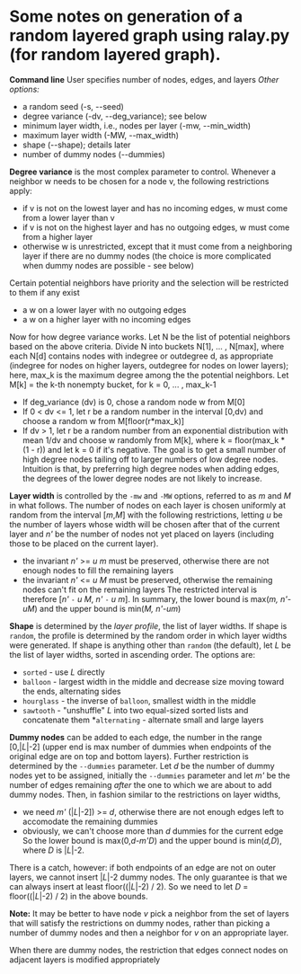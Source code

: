 Some notes on generation of a random layered graph using ralay.py (for **ra**ndom **lay**ered graph).
========================================
**Command line**
User specifies number of nodes, edges, and layers
_Other options:_
* a random seed (-s, --seed)
* degree variance (-dv, --deg_variance); see below
* minimum layer width, i.e., nodes per layer (-mw, --min_width)
* maximum layer width (-MW, --max_width)
* shape (--shape); details later
* number of dummy nodes (--dummies)

**Degree variance** is the most complex parameter to control. Whenever a neighbor w needs to be chosen for a node v, the following restrictions apply:
* if v is not on the lowest layer and has no incoming edges, w must come from a lower layer than v
* if v is not on the highest layer and has no outgoing edges, w must come from a higher layer
* otherwise w is unrestricted, except that it must come from a neighboring layer if there are no dummy nodes (the choice is more complicated when dummy nodes are possible - see below)

Certain potential neighbors have priority and the selection will be restricted to them if any exist
* a w on a lower layer with no outgoing edges
* a w on a higher layer with no incoming edges

Now for how degree variance works. Let N be the list of potential neighbors based on the above criteria. Divide N into buckets N[1], ... , N[max], where each N[d] contains nodes with indegree or outdegree d, as appropriate (indegree for nodes on higher layers, outdegree for nodes on lower layers); here, max_k is the maximum degree among the the potential neighbors.
Let M[k] = the k-th nonempty bucket, for k = 0, ... , max_k-1
* If deg_variance (dv) is 0, chose a random node w from M[0]
* If 0 < dv <= 1, let r be a random number in the interval [0,dv) and choose a random w from M[floor(r*max_k)]
* If dv > 1, let r be a random number from  an exponential distribution with mean 1/dv and choose w randomly from M[k], where k = floor(max_k * (1 - r)) and let k = 0 if it's negative. The goal is to get a small number of high degree nodes tailing off to larger numbers of low degree nodes. Intuition is that, by preferring high degree nodes when adding edges, the degrees of the lower degree nodes are not likely to increase.

**Layer width** is controlled by the ``-mw`` and ``-MW`` options, referred to as *m* and *M* in what follows. The number of nodes on each layer is chosen uniformly at random from the interval [*m*,*M*] with the following restrictions, letting *u* be the number of layers whose width will be chosen after that of the current layer and *n'* be the number of nodes not yet placed on layers (including those to be placed on the current layer).
* the invariant *n'* >= *u m* must be preserved, otherwise there are not enough nodes to fill the remaining layers
* the invariant *n'* <= *u M* must be preserved, otherwise the remaining nodes can't fit on the remaining layers
The restricted interval is therefore [*n'* ``-`` *u M*, *n'* ``-`` *u m*].
In summary, the lower bound is max(*m, n'-uM*) and the upper bound is min(*M, n'-um*)

**Shape** is determined by the *layer profile*, the list of layer widths. If shape is ``random``, the profile is determined by the random order in which layer widths were generated. If shape is anything other than ``random`` (the default), let *L* be the list of layer widths, sorted in ascending order. The options are:
* ``sorted`` - use *L* directly
* ``balloon`` -  largest width in the middle and decrease size moving toward the ends, alternating sides
* ``hourglass`` - the inverse of ``balloon``, smallest width in the middle
* ``sawtooth`` - "unshuffle" *L* into two equal-sized sorted lists and concatenate them
*``alternating`` - alternate small and large layers

**Dummy nodes** can be added to each edge, the number in the range [0,|*L*|-2] (upper end is max number of dummies when endpoints of the original edge are on top and bottom layers). Further restriction is determined by the ``--dummies`` parameter. Let *d* be the number of dummy nodes yet to be assigned, initially the ``--dummies`` parameter and let *m'* be the number of edges remaining *after* the one to which we are about to add dummy nodes. Then, in fashion similar to the restrictions on layer widths,
* we need *m'* (|*L*|-2]) >= *d*, otherwise there are not enough edges left to accomodate the remaining dummies
* obviously, we can't choose more than *d* dummies for the current edge
So the lower bound is max(0,*d-m'D*) and the upper bound is min(*d,D*), where *D* is |*L*|-2.

There is a catch, however: if both endpoints of an edge are not on outer layers, we cannot insert |*L*|-2 dummy nodes. The only guarantee is that we can always insert at least floor((|*L*|-2) / 2). So we need to let *D* = floor((|*L*|-2) / 2) in the above bounds.

**Note:** It may be better to have node *v* pick a neighbor from the set of layers that will satisfy the restrictions on dummy nodes, rather than picking a number of dummy nodes and then a neighbor for *v* on an appropriate layer.

When there are dummy nodes, the restriction that edges connect nodes on adjacent layers is modified appropriately
